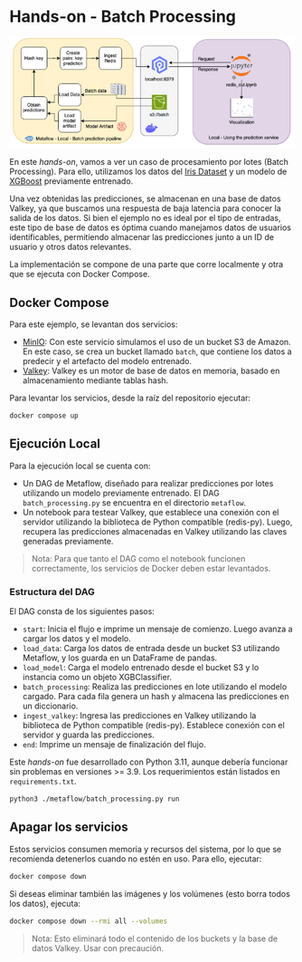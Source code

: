 # Hands-on - Batch Processing

![Diagrama de servicios](redis_batch.png)

En este *hands-on*, vamos a ver un caso de procesamiento por lotes (Batch Processing). Para ello, utilizamos los datos del [Iris Dataset](https://scikit-learn.org/stable/auto_examples/datasets/plot_iris_dataset.html) y un modelo de [XGBoost](https://xgboost.readthedocs.io/en/stable/) previamente entrenado.

Una vez obtenidas las predicciones, se almacenan en una base de datos Valkey, ya que buscamos una respuesta de baja latencia para conocer la salida de los datos. Si bien el ejemplo no es ideal por el tipo de entradas, este tipo de base de datos es óptima cuando manejamos datos de usuarios identificables, permitiendo almacenar las predicciones junto a un ID de usuario y otros datos relevantes.

La implementación se compone de una parte que corre localmente y otra que se ejecuta con Docker Compose.

## Docker Compose

Para este ejemplo, se levantan dos servicios:

- [MinIO](https://min.io/): Con este servicio simulamos el uso de un bucket S3 de Amazon. En este caso, se crea un bucket llamado `batch`, que contiene los datos a predecir y el artefacto del modelo entrenado.
- [Valkey](https://valkey.io/): Valkey es un motor de base de datos en memoria, basado en almacenamiento mediante tablas hash.

Para levantar los servicios, desde la raíz del repositorio ejecutar:

```bash
docker compose up
```

## Ejecución Local

Para la ejecución local se cuenta con:

- Un DAG de Metaflow, diseñado para realizar predicciones por lotes utilizando un modelo previamente entrenado. El DAG `batch_processing.py` se encuentra en el directorio `metaflow`.
- Un notebook para testear Valkey, que establece una conexión con el servidor utilizando la biblioteca de Python compatible (redis-py). Luego, recupera las predicciones almacenadas en Valkey utilizando las claves generadas previamente.

> Nota: Para que tanto el DAG como el notebook funcionen correctamente, los servicios de Docker deben estar levantados.

### Estructura del DAG

El DAG consta de los siguientes pasos:

- `start`: Inicia el flujo e imprime un mensaje de comienzo. Luego avanza a cargar los datos y el modelo.
- `load_data`: Carga los datos de entrada desde un bucket S3 utilizando Metaflow, y los guarda en un DataFrame de pandas.
- `load_model`: Carga el modelo entrenado desde el bucket S3 y lo instancia como un objeto XGBClassifier.
- `batch_processing`: Realiza las predicciones en lote utilizando el modelo cargado. Para cada fila genera un hash y almacena las predicciones en un diccionario.
- `ingest_valkey`: Ingresa las predicciones en Valkey utilizando la biblioteca de Python compatible (redis-py). Establece conexión con el servidor y guarda las predicciones.
- `end`: Imprime un mensaje de finalización del flujo.

Este *hands-on* fue desarrollado con Python 3.11, aunque debería funcionar sin problemas en versiones >= 3.9. Los requerimientos están listados en `requirements.txt`.

```bash
python3 ./metaflow/batch_processing.py run
```

## Apagar los servicios

Estos servicios consumen memoria y recursos del sistema, por lo que se recomienda detenerlos cuando no estén en uso. Para ello, ejecutar:

```bash
docker compose down
```

Si deseas eliminar también las imágenes y los volúmenes (esto borra todos los datos), ejecuta:

```bash
docker compose down --rmi all --volumes
```

> Nota: Esto eliminará todo el contenido de los buckets y la base de datos Valkey. Usar con precaución.
